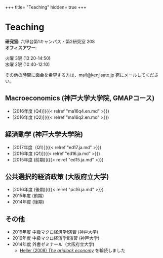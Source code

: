 +++
title= "Teaching"
hidden= true
+++

# Teaching

**研究室**: 六甲台第1キャンパス・第2研究室 208<br>
**オフィスアワー**:

火曜 3限 (13:20-14:50)<br>
水曜 2限 (10:40-12:10)<br>

その他の時間に面会を希望する方は、mail@kenjisato.jp 宛にメールしてください。


## Macroeconomics (神戸大学大学院, GMAPコース)

- [2016年度 (Q4)]({{< relref "ma16q4.en.md" >}})
- [2016年度 (Q2)]({{< relref "ma16q2.en.md" >}})

## 経済動学 (神戸大学大学院)

- [2017年度（Q1）]({{< relref "ed17.ja.md" >}})
- [2016年度 (Q1)]({{< relref "ed16.ja.md" >}})
- [2015年度 (前期)]({{< relref "ed15.ja.md" >}})


## 公共選択的経済政策 (大阪府立大学)

- [2016年度 (後期)]({{< relref "pc16.ja.md" >}})
- 2015年度 (前期)
- 2014年度 (後期)

## その他

- 2016年度 中級マクロ経済学I演習 (神戸大学)
- 2016年度 中級マクロ経済学II演習 (神戸大学)
- 2014年度 外書ゼミナール（大阪府立大学)
  - [Heller (2008) _The gridlock economy_](http://www.amazon.co.jp/Gridlock-Economy-Ownership-Markets-Innovation/dp/0465029167/ref=tmm_hrd_swatch_0?_encoding=UTF8&qid=&sr=) を輪読しました
